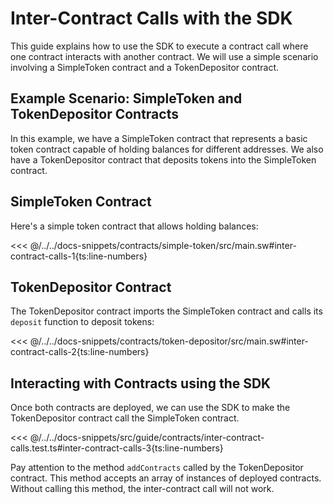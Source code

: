 # Inter-Contract Calls with the SDK

This guide explains how to use the SDK to execute a contract call where one contract interacts with another contract. We will use a simple scenario involving a SimpleToken contract and a TokenDepositor contract.

## Example Scenario: SimpleToken and TokenDepositor Contracts

In this example, we have a SimpleToken contract that represents a basic token contract capable of holding balances for different addresses. We also have a TokenDepositor contract that deposits tokens into the SimpleToken contract.

## SimpleToken Contract

Here's a simple token contract that allows holding balances:

<<< @/../../docs-snippets/contracts/simple-token/src/main.sw#inter-contract-calls-1{ts:line-numbers}

## TokenDepositor Contract

The TokenDepositor contract imports the SimpleToken contract and calls its `deposit` function to deposit tokens:

<<< @/../../docs-snippets/contracts/token-depositor/src/main.sw#inter-contract-calls-2{ts:line-numbers}

## Interacting with Contracts using the SDK

Once both contracts are deployed, we can use the SDK to make the TokenDepositor contract call the SimpleToken contract.

<<< @/../../docs-snippets/src/guide/contracts/inter-contract-calls.test.ts#inter-contract-calls-3{ts:line-numbers}

Pay attention to the method `addContracts` called by the TokenDepositor contract. This method accepts an array of instances of deployed contracts. Without calling this method, the inter-contract call will not work.
